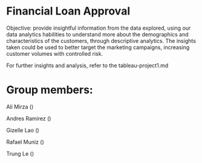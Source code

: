 # Financial Loan Approval
Objective: provide insightful information from the data explored, using our data analytics habilities to understand more about the demographics and characteristics of the customers, through descriptive analytics. The insights taken could be used to better target the marketing campaigns, increasing customer volumes with controlled risk.

For further insights and analysis, refer to the tableau-project1.md

# Group members:

Ali Mirza ()

Andres Ramirez ()

Gizelle Lao ()

Rafael Muniz ()

Trung Le ()
